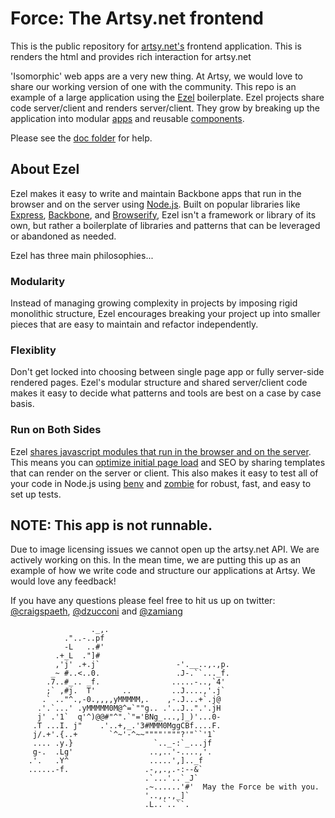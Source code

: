 # Force: The Artsy.net frontend

This is the public repository for [artsy.net's](https://artsy.net) frontend application. This is renders the html and provides rich interaction for artsy.net

 'Isomorphic' web apps are a very new thing. At Artsy, we would love to share our working version of one with the community. This repo is an example of a large application using the [Ezel](https://github.com/artsy/ezel) boilerplate. Ezel projects share code server/client and renders server/client. They grow by breaking up the application into modular [apps](https://github.com/artsy/force-public/tree/master/apps) and reusable [components](https://github.com/artsy/force-public/tree/master/components).

Please see the [doc folder](https://github.com/artsy/force-public/tree/master/doc) for help.

## About Ezel

Ezel makes it easy to write and maintain Backbone apps that run in the browser and on the server using [Node.js](http://nodejs.org/). Built on popular libraries like [Express](http://expressjs.com/), [Backbone](http://backbonejs.org/), and [Browserify](http://browserify.org/), Ezel isn't a framework or library of its own, but rather a boilerplate of libraries and patterns that can be leveraged or abandoned as needed.

Ezel has three main philosophies...

### Modularity

Instead of managing growing complexity in projects by imposing rigid monolithic structure, Ezel encourages breaking your project up into smaller pieces that are easy to maintain and refactor independently.

### Flexiblity

Don't get locked into choosing between single page app or fully server-side rendered pages. Ezel's modular structure and shared server/client code makes it easy to decide what patterns and tools are best on a case by case basis.

### Run on Both Sides

Ezel [shares javascript modules that run in the browser and on the server](http://nerds.airbnb.com/isomorphic-javascript-future-web-apps/). This means you can [optimize initial page load](https://blog.twitter.com/2012/improving-performance-twittercom) and SEO by sharing templates that can render on the server or client. This also makes it easy to test all of your code in Node.js using [benv](http://github.com/artsy/benv) and [zombie](http://zombie.labnotes.org/) for robust, fast, and easy to set up tests.

## NOTE: This app is not runnable. 

Due to image licensing issues we cannot open up the artsy.net API. We are actively working on this. In the mean time, we are putting this up as an example of how we write code and structure our applications at Artsy. We would love any feedback!

If you have any questions please feel free to hit us up on twitter: [@craigspaeth](https://twitter.com/craigspaeth), [@dzucconi](https://twitter.com/dzucconi) and [@zamiang](https://twitter.com/zamiang)

````
                  ._,.
            ."..-..pf
            -L   ..#'
          .+_L  ."]#
          ,'j' .+.j`                 -'.__..,.,p.
         _~ #..<..0.                 .J-.``..._f.
        .7..#_.. _f.                .....-..,`4'
        ;` ,#j.  T'      ..         ..J....,'.j`
       .` .."^.,-0.,,,,yMMMMM,.    ,-.J...+`.j@
      .'.`...' .yMMMMM0M@^=`""g.. .'..J..".'.jH
      j' .'1`  q'^)@@#"^".`"='BNg_...,]_)'...0-
     .T ...I. j"    .'..+,_.'3#MMM0MggCBf....F.
     j/.+'.{..+       `^~'-^~~""""'"""?'"``'1`
     .... .y.}                  `.._-:`_...jf
     g-.  .Lg'                 ..,..'-....,'.
    .'.   .Y^                  .....',].._f
    ......-f.                 .-,,.,.-:--&`
                              .`...'..`_J`
                              .~......'#'  May the Force be with you.
                              '..,,.,_]`
                              .L..`..``.
````
